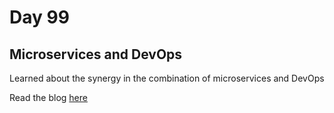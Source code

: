 # Day 99

## Microservices and DevOps

Learned about the synergy in the combination of microservices and DevOps

Read the blog [here](https://rufilboy.hashnode.dev/day-99-microservices-and-devops)
